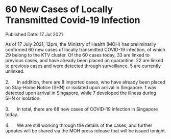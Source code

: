<html>
    <meta http-equiv="Content-Type" content="text/html; charset=utf-8"/>
    <meta charset="utf-8"/>
    <title>60 New Cases of Locally Transmitted Covid-19 Infection</title>
    <body><h1>60 New Cases of Locally Transmitted Covid-19 Infection</h1>
    <p>Published Date: 17 Jul 2021</p> As of 17 July 2021, 12pm, the Ministry of Health (MOH) has preliminarily confirmed 60 new cases of locally transmitted COVID-19 infection, of which 29 belong to the KTV cluster. Of the 60 cases today, 33 are linked to previous cases, and have already been placed on quarantine. 22 are linked to previous cases and were detected through surveillance. 5 are currently unlinked.<br><br>2.&nbsp; &nbsp; &nbsp; In addition, there are 8 imported cases, who have already been placed on Stay-Home Notice (SHN) or isolated upon arrival in Singapore. 1 was detected upon arrival in Singapore, while 7 developed the illness during SHN or isolation.<br><br>3.&nbsp; &nbsp; &nbsp; In total, there are 68 new cases of COVID-19 infection in Singapore today.<br><br>4.&nbsp; &nbsp; &nbsp; We are still working through the details of the cases, and further updates will be shared via the MOH press release that will be issued tonight.</body>
</html>